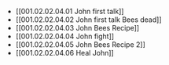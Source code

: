 - [[001.02.02.04.01 John first talk]]
- [[001.02.02.04.02 John first talk Bees dead]]
- [[001.02.02.04.03 John Bees Recipe]]
- [[001.02.02.04.04 John fight]]
- [[001.02.02.04.05 John Bees Recipe 2]]
- [[001.02.02.04.06 Heal John]]